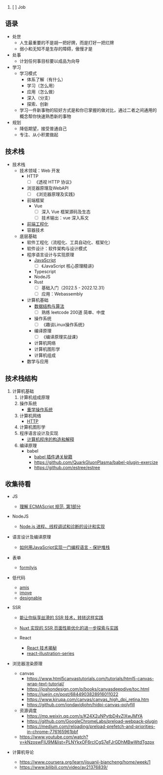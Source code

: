 1. [ ] Job

## 语录

- 处世
  - 人生最重要的不是胡一把好牌，而是打好一把烂牌
  - 弱小和无知不是生存的障碍，傲慢才是
- 处事
  - 计划任何事目标要以成品为向导
- 学习
  - 学习模式
    - 体系了解（有什么）
    - 学习（怎么用）
    - 应用（怎么做）
    - 深入（分支）
    - 探索、创新
  - 学习一件新事物的较好方式是和你已掌握的做对比，通过二者之间通用的概念帮你快速熟悉新的事物
- 规划
  - 降低期望，接受普通自己
  - 专注、从小积累做起

## 技术栈

- 技术栈
  - 技术领域：Web 开发
    - HTTP
      - [ ] 《透视 HTTP 协议》
    - 浏览器原理及WebAPI
      - [ ] 《浏览器原理及实践》
    - 前端框架
      - Vue
        - [ ] 深入 Vue 框架源码及生态
        - [ ] 技术输出：vue 深入系文
    - [前端工程化](./前端工程化/README.md)
    - 容器技术
  - 底层基础
    - 软件工程化（流程化、工具自动化、框架化）
    - 软件设计：软件架构与设计模式
    - 程序语言设计与实现原理
      - [JavaScript](./JavaScript/README.md)
        - [ ] 《JavaScript 核心原理精讲》 
      - Typescript
      - NodeJS
      - Rust
        - [ ] 基础入门（2022.5 - 2022.12.31）
        - [ ] 应用：Webassembly
    - 计算机基础
      - [数据结构与算法](./数据结构与算法/README.md)
        - [ ] 熟练 leetcode 200道 简单、中度
      - 操作系统
        - [ ] 《趣谈Linux操作系统》
      - 编译原理
        - [ ] 《编译原理实战课》
      - 计算机网络
      - 计算机图形学
      - 计算机组成
    - 数学与应用

## 技术栈结构



    

   


1. 计算机基础
   1. 计算机组成原理
   2. 操作系统
      - [重学操作系统](https://kaiwu.lagou.com/course/courseInfo.htm?courseId=478#/content)
   3. 计算机网络
      - [HTTP](./HTTP/README.md)
   4. 计算机图形学
   5. 程序语言设计及实现
      - [计算机程序的构造和解释](https://github.com/DeathKing/Learning-SICP)
   6. 编译原理
      - babel
        - [ babel 插件通关秘籍](https://juejin.cn/book/6946117847848321055/section)
        - https://github.com/QuarkGluonPlasma/babel-plugin-exercize
        - https://github.com/estree/estree

## 收集待看

- JS
  - [理解 ECMAScript 规范, 第1部分](https://v8.js.cn/blog/understanding-ecmascript-part-1/)
- NodeJS
  - [Node.js 进程、线程调试和诊断的设计和实现](https://mp.weixin.qq.com/s?__biz=MzkxNDIzNTg4MA==&mid=2247486092&idx=1&sn=1c330dfab4398b8dc3eafa23f4905367&scene=21#wechat_redirect)
- 语言设计及编译原理
  - [如何用JavaScript实现一门编程语言 - 保护堆栈](https://zhuanlan.zhihu.com/p/455124551)
- 表单
  - [formilyjs](https://v2.formilyjs.org/)
- 低代码
  - [amis](https://github.com/baidu/amis)
  - [imove](https://github.com/i5ting/imove)
  - [designable](https://github.com/alibaba/designable)
- SSR
  - [能让你纵享丝滑的 SSR 技术，转转这样实践](https://mp.weixin.qq.com/s/JO5SWE9wd93ICM5ccZ71FQ)
  - [Nuxt 实现的 SSR 页面性能优化的进一步探索与实践](https://mp.weixin.qq.com/s?__biz=MzU0OTExNzYwNg==&mid=2247484670&idx=1&sn=b56e53dd80b27fa73db05aa0f87fe864&st=44750C9EB200D36504EB6D425B420DBB6B15C56ACA80A204C54C8323EDC1801EA5A5F3B820B554A82F62E4033B31A51709D75E975D62F9DF6D44CAE16D1789B8AD72E2CD5F9B783F67AD99F4F2798CF2C68E30FA529A9493650C4F2DBC668A6BDF60C19EBD53E8095436171B77B43F8379F0786B6B7CC24FF5D8D3F7E9234CB1AAF8E432ACBF7660C8D5A46943940625F334223CFD292F52C622C9D71CA23109&vid=1688853671357556&cst=84C66BDBB38DB9209F2CBE20568358526FE0CB352D65E68D84CDC8560959A5D0CF245948AFF68C1B51377FEEFF49EFA4&deviceid=28ea5b9c-c888-47c9-a3cf-e19b1d9eaf5c&version=3.0.40.6184&platform=mac&scene=21#wechat_redirect)


  - React

    - [React 技术揭秘](https://react.iamkasong.com)
    - [react-illustration-series](https://github.com/7kms/react-illustration-series)
  



- 浏览器渲染原理

  - canvas
    - https://www.html5canvastutorials.com/tutorials/html5-canvas-wrap-text-tutorial/
    - https://joshondesign.com/p/books/canvasdeepdive/toc.html
    - https://juejin.cn/post/6844903828916011022
    - https://www.kirupa.com/canvas/canvas_high_dpi_retina.htm
    - https://github.com/jondavidjohn/hidpi-canvas-polyfill
  - 资源调度
    - https://mp.weixin.qq.com/s/K24X2uNPvtbD4vZlXwJMYA
    - https://github.com/GoogleChromeLabs/preload-webpack-plugin
    - https://medium.com/reloading/preload-prefetch-and-priorities-in-chrome-776165961bbf
  - https://www.youtube.com/watch?v=kNzoswFIU9M&list=PLNYkxOF6rcICgS7eFJrGDhMBwWtdTgzpx


- 计算机导论

  - https://www.coursera.org/learn/jisuanji-biancheng/home/week/1
  - https://www.bilibili.com/video/av21376839/
